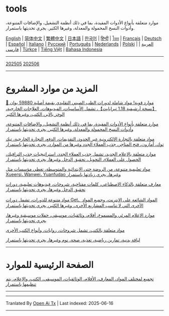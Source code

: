 # tools
موارد متعلقة بأنواع الأدوات المفيدة، بما في ذلك أنظمة التشغيل، والإضافات المتنوعة، وأدوات النسخ المحمولة والمعدلة، وغيرها الكثير. يجري تحديثها باستمرار.

[English](https://openaitx.github.io/view.html?user=mswnlz&project=tools&lang=en) | [简体中文](https://openaitx.github.io/view.html?user=mswnlz&project=tools&lang=zh-CN) | [繁體中文](https://openaitx.github.io/view.html?user=mswnlz&project=tools&lang=zh-TW) | [日本語](https://openaitx.github.io/view.html?user=mswnlz&project=tools&lang=ja) | [한국어](https://openaitx.github.io/view.html?user=mswnlz&project=tools&lang=ko) | [हिन्दी](https://openaitx.github.io/view.html?user=mswnlz&project=tools&lang=hi) | [ไทย](https://openaitx.github.io/view.html?user=mswnlz&project=tools&lang=th) | [Français](https://openaitx.github.io/view.html?user=mswnlz&project=tools&lang=fr) | [Deutsch](https://openaitx.github.io/view.html?user=mswnlz&project=tools&lang=de) | [Español](https://openaitx.github.io/view.html?user=mswnlz&project=tools&lang=es) | [Italiano](https://openaitx.github.io/view.html?user=mswnlz&project=tools&lang=it) | [Русский](https://openaitx.github.io/view.html?user=mswnlz&project=tools&lang=ru) | [Português](https://openaitx.github.io/view.html?user=mswnlz&project=tools&lang=pt) | [Nederlands](https://openaitx.github.io/view.html?user=mswnlz&project=tools&lang=nl) | [Polski](https://openaitx.github.io/view.html?user=mswnlz&project=tools&lang=pl) | [العربية](https://openaitx.github.io/view.html?user=mswnlz&project=tools&lang=ar) | [فارسی](https://openaitx.github.io/view.html?user=mswnlz&project=tools&lang=fa) | [Türkçe](https://openaitx.github.io/view.html?user=mswnlz&project=tools&lang=tr) | [Tiếng Việt](https://openaitx.github.io/view.html?user=mswnlz&project=tools&lang=vi) | [Bahasa Indonesia](https://openaitx.github.io/view.html?user=mswnlz&project=tools&lang=id)



---------------
[202505](https://raw.githubusercontent.com/mswnlz/tools/main/202505.md)
[202506](https://raw.githubusercontent.com/mswnlz/tools/main/202506.md)



---------------
# المزيد من موارد المشروع

[🎁 موارد قوية! مواد شاملة لدورات الطب الصيني التقليدي بقيمة أصلية 59880 يوان 【نسخة أرشيفية 1.18 تيرابايت】، تشمل الأساسيات، الفيديوهات، العلاجات الخارجية، الوخز بالإبر، الكتب، وغيرها الكثير](https://github.com/mswnlz/chinese-traditional)

[موارد متعلقة بأنواع الأدوات المفيدة، بما في ذلك أنظمة التشغيل، والإضافات المتنوعة، وأدوات النسخ المحمولة والمعدلة، وغيرها الكثير. يجري تحديثها باستمرار](https://github.com/mswnlz/tools)


[مواد متعلقة بالتجارة الإلكترونية عبر الحدود، التقديمات، الدفع، التجارة الخارجية، تيك توك، أمازون، فتح المتاجر، جذب العملاء الجدد وغيرها من الموارد، يجري تحديثها باستمرار](https://github.com/mswnlz/cross-border)

[موارد متعلقة بالإعلام الجديد، تشمل جذب العملاء الجدد، استراتيجيات جذب الترافيك، الحصول على العملاء، التحويل، تحقيق الدخل وغيرها، يجري تحديثها باستمرار](https://github.com/mswnlz/self-media)

[مواد تعليمية متنوعة، من الروضة حتى الابتدائية والمتوسطة، تغطي مؤسسات مثل Xueersi، Wanwei، Yuanfudao وغيرها، يجري زيادتها باستمرار](https://github.com/mswnlz/edu-knowlege)

[معارف متعلقة بالذكاء الاصطناعي، كلمات مفتاحية، شروحات، فيديوهات تعليمية، دورات تحقيق الدخل وغيرها، يجري تحديثها باستمرار](https://github.com/mswnlz/AIknowledge)

[مواد متنوعة للدورات، تشمل دورات Get、المواد الشائعة على الإنترنت، وجميع المواد الأخرى التي لا تناسب المشاريع الأخرى، وغيرها الكثير، يجري تحديثها باستمرار](https://github.com/mswnlz/curriculum)

[موارد الإعلام المرئي والمسموع، أفلام، وثائقيات، موسيقى، حفلات موسيقية وغيرها، يجري تحديثها باستمرار](https://github.com/mswnlz/movies)

[مواد متعلقة بالكتب، تشمل شروحات، روايات، وأنواع الكتب الأخرى](https://github.com/mswnlz/book)


[لياقة بدنية، تمارين رياضية، تغذية، صحة، نوم وغيرها، يجري تحديثها باستمرار](https://github.com/mswnlz/healthy)


---------------

# الصفحة الرئيسية للموارد
[تجميع لمختلف المواد، المعارف، الأفلام، الوثائقيات، الموسيقى، الكتب، والإعلام، يتم تنظيمها باستمرار](https://github.com/mswnlz)

---------------

---

Tranlated By [Open Ai Tx](https://github.com/OpenAiTx/OpenAiTx) | Last indexed: 2025-06-16

---